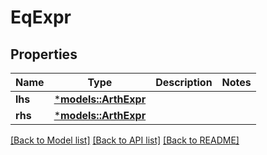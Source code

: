 # EqExpr

## Properties
Name | Type | Description | Notes
------------ | ------------- | ------------- | -------------
**lhs** | [***models::ArthExpr**](ArthExpr.md) |  | 
**rhs** | [***models::ArthExpr**](ArthExpr.md) |  | 

[[Back to Model list]](../README.md#documentation-for-models) [[Back to API list]](../README.md#documentation-for-api-endpoints) [[Back to README]](../README.md)


